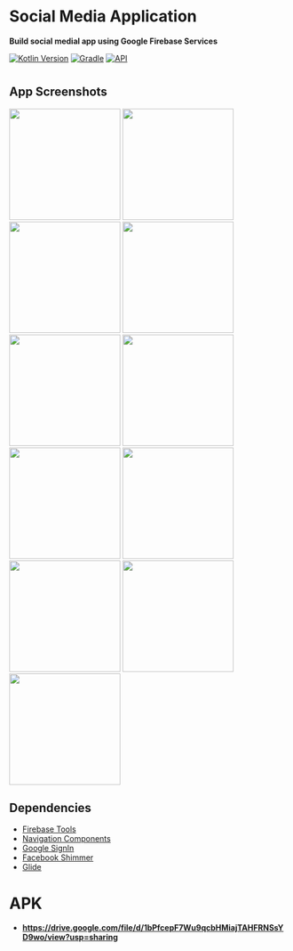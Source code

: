 # Social Media Application
**Build social medial app using Google Firebase Services**


[![Kotlin Version](https://img.shields.io/badge/kotlin-1.7.20-blue.svg)](http://kotlinlang.org/)
[![Gradle](https://img.shields.io/badge/gradle-7.3.1-blue.svg)](https://lv.binarybabel.org/catalog/gradle/latest)
[![API](https://img.shields.io/badge/API-21%2B-blue.svg?style=flat)](https://android-arsenal.com/api?level=21)
#

## **App Screenshots**

<img src="https://i.imgur.com/X8o7Org.png" width="200"> <img src="https://i.imgur.com/KJIjaFo.png" width="200"> <img src="https://i.imgur.com/qRReEYU.png" width="200"> <img src="https://m7madmagdy.github.io/profile/firebase social app/google signin.png" width="200"> <img src="https://m7madmagdy.github.io/profile/firebase social app/allow camera.png" width="200"> <img src="https://m7madmagdy.github.io/profile/firebase social app/allow notifications.png" width="200"> <img src="https://i.imgur.com/kluX1ak.png" width="200"> <img src="https://i.imgur.com/L7N1Cau.png" width="200"> <img src="https://i.imgur.com/cdq2P24.png" width="200"> <img src="https://i.imgur.com/QuUmqQP.png" width="200"> <img src="https://i.imgur.com/QFcLwxS.png" width="200">

## **Dependencies**
-  [Firebase Tools](https://firebase.google.com/)
-  [Navigation Components](https://developer.android.com/guide/navigation/navigation-getting-started)
-  [Google SignIn](https://ads.google.com/intl/en_eg/home/)
-  [Facebook Shimmer](https://facebook.github.io/shimmer-android/)
-  [Glide](https://square.github.io/picasso/)

#

# APK
- **https://drive.google.com/file/d/1bPfcepF7Wu9qcbHMiajTAHFRNSsYD9wo/view?usp=sharing**
